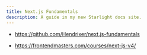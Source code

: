 ```yaml
---
title: Next.js Fundamentals
description: A guide in my new Starlight docs site.
---
```


- <https://github.com/Hendrixer/next.js-fundamentals>

* <https://frontendmasters.com/courses/next-js-v4/>

